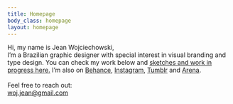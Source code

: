 ```yaml
---
title: Homepage
body_class: homepage
layout: homepage
---
```


Hi, my name is Jean Wojciechowski,<br /> I’m a Brazilian graphic designer with special interest in visual branding and type design.
You can check my work below and <a href="jeanwoj.com/wip/"><u>sketches and work in progress here.</u></a> I’m also on <a href="{{ site.links.behance }}">Behance</a>, <a href="{{ site.links.instagram }}">Instagram</a>, <a href="{{ site.links.tumblr }}">Tumblr</a> and <a href="{{ site.links.arena }}">Arena</a>.<br />
<br />
Feel free to reach out: <br /><a href="mailto:woj.jean@gmail.com"> woj.jean@gmail.com</a>